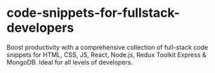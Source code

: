 # code-snippets-for-fullstack-developers
Boost productivity with a comprehensive collection of full-stack code snippets for HTML, CSS, JS, React, Node.js, Redux Toolkit Express &amp; MongoDB. Ideal for all levels of developers.
